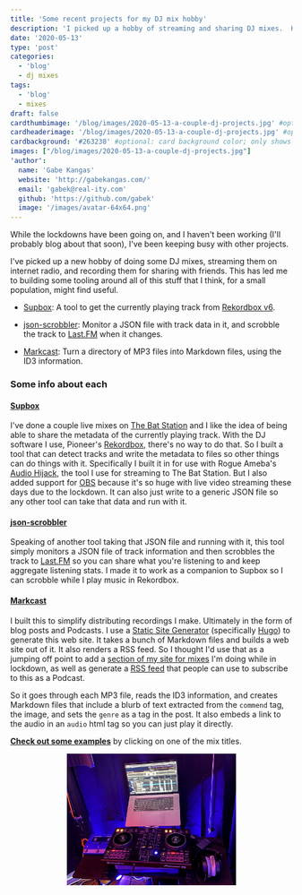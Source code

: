 ```yaml
---
title: 'Some recent projects for my DJ mix hobby'
description: 'I picked up a hobby of streaming and sharing DJ mixes.  Here is some tooling I built to simplify and add functionality to some of that.'
date: '2020-05-13'
type: 'post'
categories:
  - 'blog'
  - dj mixes
tags:
  - 'blog'
  - mixes
draft: false
cardthumbimage: '/blog/images/2020-05-13-a-couple-dj-projects.jpg' #optional: default solid color if unset
cardheaderimage: '/blog/images/2020-05-13-a-couple-dj-projects.jpg' #optional: default solid color if unset
cardbackground: '#263238' #optional: card background color; only shows when no image specified
images: ["/blog/images/2020-05-13-a-couple-dj-projects.jpg"]
'author':
  name: 'Gabe Kangas'
  website: 'http://gabekangas.com/'
  email: 'gabek@real-ity.com'
  github: 'https://github.com/gabek'
  image: '/images/avatar-64x64.png'
---
```

While the lockdowns have been going on, and I haven't been working (I'll probably blog about that soon), I've been keeping busy with other projects.

I've picked up a new hobby of doing some DJ mixes, streaming them on internet radio, and recording them for sharing with friends.  This has led me to building some tooling around all of this stuff that I think, for a small population, might find useful.

* [Supbox](https://github.com/gabek/supbox): A tool to get the currently playing track from [Rekordbox v6](https://rekordbox.com/en/).

* [json-scrobbler](https://github.com/gabek/json-scrobbler): Monitor a JSON file with track data in it, and scrobble the track to [Last.FM](https://www.last.fm/) when it changes.

* [Markcast](https://github.com/gabek/markcast): Turn a directory of MP3 files into Markdown files, using the ID3 information.

### Some info about each

#### [Supbox](https://github.com/gabek/supbox)

I've done a couple live mixes on [The Bat Station](/project/the-bat-station/) and I like the idea of being able to share the metadata of the currently playing track.  With the DJ software I use, Pioneer's [Rekordbox](https://rekordbox.com/en/), there's no way to do that.  So I built a tool that can detect tracks and write the metadata to files so other things can do things with it.  Specifically I built it in for use with Rogue Ameba's [Audio Hijack](https://rogueamoeba.com/audiohijack/), the tool I use for streaming to The Bat Station.  But I also added support for [OBS](https://obsproject.com/) because it's so huge with live video streaming these days due to the lockdown.  It can also just write to a generic JSON file so any other tool can take that data and run with it.

#### [json-scrobbler](https://github.com/gabek/json-scrobbler)

Speaking of another tool taking that JSON file and running with it, this tool simply monitors a JSON file of track information and then scrobbles the track to [Last.FM](https://www.last.fm/) so you can share what you're listening to and keep aggregate listening stats.  I made it to work as a companion to Supbox so I can scrobble while I play music in Rekordbox.

#### [Markcast](https://github.com/gabek/markcast)

I built this to simplify distributing recordings I make.  Ultimately in the form of blog posts and Podcasts.  I use a [Static Site Generator](https://www.staticgen.com/) (specifically [Hugo](https://gohugo.io/)) to generate this web site.  It takes a bunch of Markdown files and builds a web site out of it.  It also renders a RSS feed.  So I thought I'd use that as a jumping off point to add a [section of my site for mixes](/mixes/) I'm doing while in lockdown, as well as generate a [RSS feed](/mixes/index.xml) that people can use to subscribe to this as a Podcast.

So it goes through each MP3 file, reads the ID3 information, and creates Markdown files that include a blurb of text extracted from the `commend` tag, the image, and sets the `genre` as a tag in the post.  It also embeds a link to the audio in an `audio` html tag so you can just play it directly.

**[Check out some examples](/mixes/)** by clicking on one of the mix titles.

<center>
  <img src="/blog/images/2020-05-13-a-couple-dj-projects.jpg" width=60%>
</center>
